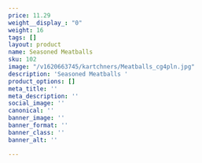 ```yaml
---
price: 11.29
weight__display_: "0"
weight: 16
tags: []
layout: product
name: Seasoned Meatballs
sku: 102
image: "/v1620663745/kartchners/Meatballs_cg4pln.jpg"
description: 'Seasoned Meatballs '
product_options: []
meta_title: ''
meta_description: ''
social_image: ''
canonical: ''
banner_image: ''
banner_format: ''
banner_class: ''
banner_alt: ''

---
```

